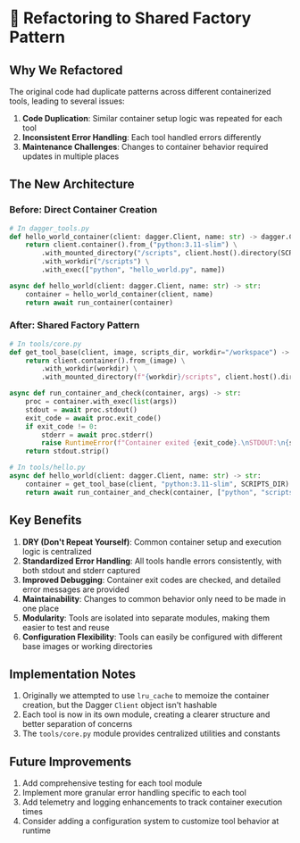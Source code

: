# 🔄 Refactoring to Shared Factory Pattern

## Why We Refactored

The original code had duplicate patterns across different containerized tools, leading to several issues:

1. **Code Duplication**: Similar container setup logic was repeated for each tool
2. **Inconsistent Error Handling**: Each tool handled errors differently
3. **Maintenance Challenges**: Changes to container behavior required updates in multiple places

## The New Architecture

### Before: Direct Container Creation

```python
# In dagger_tools.py
def hello_world_container(client: dagger.Client, name: str) -> dagger.Container:
    return client.container().from_("python:3.11-slim") \
        .with_mounted_directory("/scripts", client.host().directory(SCRIPTS_DIR)) \
        .with_workdir("/scripts") \
        .with_exec(["python", "hello_world.py", name])

async def hello_world(client: dagger.Client, name: str) -> str:
    container = hello_world_container(client, name)
    return await run_container(container)
```

### After: Shared Factory Pattern

```python
# In tools/core.py
def get_tool_base(client, image, scripts_dir, workdir="/workspace") -> dagger.Container:
    return client.container().from_(image) \
        .with_workdir(workdir) \
        .with_mounted_directory(f"{workdir}/scripts", client.host().directory(scripts_dir))

async def run_container_and_check(container, args) -> str:
    proc = container.with_exec(list(args))
    stdout = await proc.stdout()
    exit_code = await proc.exit_code()
    if exit_code != 0:
        stderr = await proc.stderr()
        raise RuntimeError(f"Container exited {exit_code}.\nSTDOUT:\n{stdout}\nSTDERR:\n{stderr}")
    return stdout.strip()

# In tools/hello.py
async def hello_world(client: dagger.Client, name: str) -> str:
    container = get_tool_base(client, "python:3.11-slim", SCRIPTS_DIR)
    return await run_container_and_check(container, ["python", "scripts/hello_world.py", name])
```

## Key Benefits

1. **DRY (Don't Repeat Yourself)**: Common container setup and execution logic is centralized
2. **Standardized Error Handling**: All tools handle errors consistently, with both stdout and stderr captured
3. **Improved Debugging**: Container exit codes are checked, and detailed error messages are provided
4. **Maintainability**: Changes to common behavior only need to be made in one place
5. **Modularity**: Tools are isolated into separate modules, making them easier to test and reuse
6. **Configuration Flexibility**: Tools can easily be configured with different base images or working directories

## Implementation Notes

1. Originally we attempted to use `lru_cache` to memoize the container creation, but the Dagger `Client` object isn't hashable
2. Each tool is now in its own module, creating a clearer structure and better separation of concerns
3. The `tools/core.py` module provides centralized utilities and constants

## Future Improvements

1. Add comprehensive testing for each tool module
2. Implement more granular error handling specific to each tool
3. Add telemetry and logging enhancements to track container execution times
4. Consider adding a configuration system to customize tool behavior at runtime
